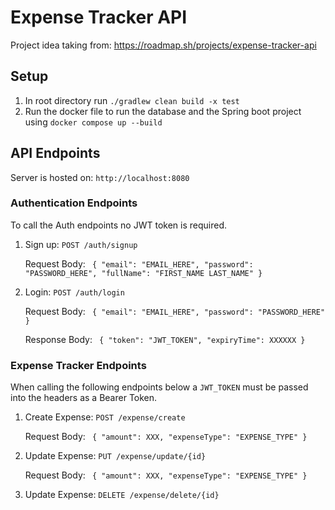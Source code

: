# Expense Tracker API
Project idea taking from: https://roadmap.sh/projects/expense-tracker-api
## Setup
1. In root directory run `./gradlew clean build -x test`
2. Run the docker file to run the database and the Spring boot project using `docker compose up --build`

## API Endpoints

Server is hosted on: `http://localhost:8080`

### Authentication Endpoints
To call the Auth endpoints no JWT token is required. 
1. Sign up: ``POST /auth/signup``
    
    Request Body: `` {
   "email": "EMAIL_HERE",
   "password": "PASSWORD_HERE",
   "fullName": "FIRST_NAME LAST_NAME"
   }``

2. Login: ``POST /auth/login``

   Request Body: `` {
   "email": "EMAIL_HERE",
   "password": "PASSWORD_HERE"
   }``

   Response Body: `` {
   "token": "JWT_TOKEN",
   "expiryTime": XXXXXX
   }``

### Expense Tracker Endpoints
When calling the following endpoints below a `JWT_TOKEN` must be passed into the headers as a Bearer Token.

1. Create Expense: ``POST /expense/create``

   Request Body: `` {
   "amount": XXX,
   "expenseType": "EXPENSE_TYPE"
   }``
2. Update Expense: ``PUT /expense/update/{id}``

   Request Body: `` {
   "amount": XXX,
   "expenseType": "EXPENSE_TYPE"
   }``
2. Update Expense: ``DELETE /expense/delete/{id}``

